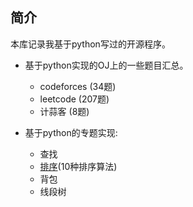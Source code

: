 ## 简介

本库记录我基于python写过的开源程序。

- 基于python实现的OJ上的一些题目汇总。
    + codeforces (34题)
    + leetcode (207题)
    + 计蒜客 (8题)

- 基于python的专题实现:
    + 查找
    + [排序]()(10种排序算法)
    + 背包
    + 线段树